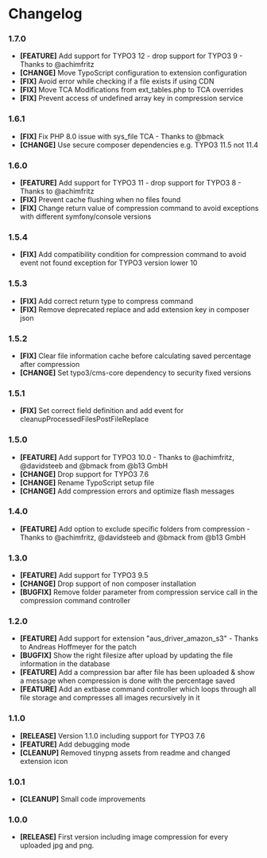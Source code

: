 # Changelog

### 1.7.0
* **[FEATURE]** Add support for TYPO3 12 - drop support for TYPO3 9 - Thanks to @achimfritz
* **[CHANGE]** Move TypoScript configuration to extension configuration
* **[FIX]** Avoid error while checking if a file exists if using CDN
* **[FIX]** Move TCA Modifications from ext_tables.php to TCA overrides
* **[FIX]** Prevent access of undefined array key in compression service

### 1.6.1
* **[FIX]** Fix PHP 8.0 issue with sys_file TCA - Thanks to @bmack
* **[CHANGE]** Use secure composer dependencies e.g. TYPO3 11.5 not 11.4

### 1.6.0
* **[FEATURE]** Add support for TYPO3 11 - drop support for TYPO3 8 - Thanks to @achimfritz
* **[FIX]** Prevent cache flushing when no files found
* **[FIX]** Change return value of compression command to avoid exceptions with different symfony/console versions

### 1.5.4
* **[FIX]** Add compatibility condition for compression command to avoid event not found exception for TYPO3 version lower 10

### 1.5.3
* **[FIX]** Add correct return type to compress command
* **[FIX]** Remove deprecated replace and add extension key in composer json

### 1.5.2
* **[FIX]** Clear file information cache before calculating saved percentage after compression
* **[CHANGE]** Set typo3/cms-core dependency to security fixed versions

### 1.5.1
* **[FIX]** Set correct field definition and add event for cleanupProcessedFilesPostFileReplace

### 1.5.0
* **[FEATURE]** Add support for TYPO3 10.0 - Thanks to @achimfritz, @davidsteeb and @bmack from @b13 GmbH
* **[CHANGE]** Drop support for TYPO3 7.6
* **[CHANGE]** Rename TypoScript setup file
* **[CHANGE]** Add compression errors and optimize flash messages

### 1.4.0
* **[FEATURE]** Add option to exclude specific folders from compression - Thanks to @achimfritz, @davidsteeb and @bmack from @b13 GmbH

### 1.3.0
* **[FEATURE]** Add support for TYPO3 9.5
* **[CHANGE]** Drop support of non composer installation
* **[BUGFIX]** Remove folder parameter from compression service call in the compression command controller

### 1.2.0
* **[FEATURE]** Add support for extension "aus_driver_amazon_s3" - Thanks to Andreas Hoffmeyer for the patch
* **[BUGFIX]** Show the right filesize after upload by updating the file information in the database
* **[FEATURE]** Add a compression bar after file has been uploaded & show a message when compression is done with the percentage saved
* **[FEATURE]** Add an extbase command controller which loops through all file storage and compresses all images recursively in it

### 1.1.0
* **[RELEASE]** Version 1.1.0 including support for TYPO3 7.6
* **[FEATURE]** Add debugging mode
* **[CLEANUP]** Removed tinypng assets from readme and changed extension icon

### 1.0.1
* **[CLEANUP]** Small code improvements

### 1.0.0
* **[RELEASE]** First version including image compression for every uploaded jpg and png.

